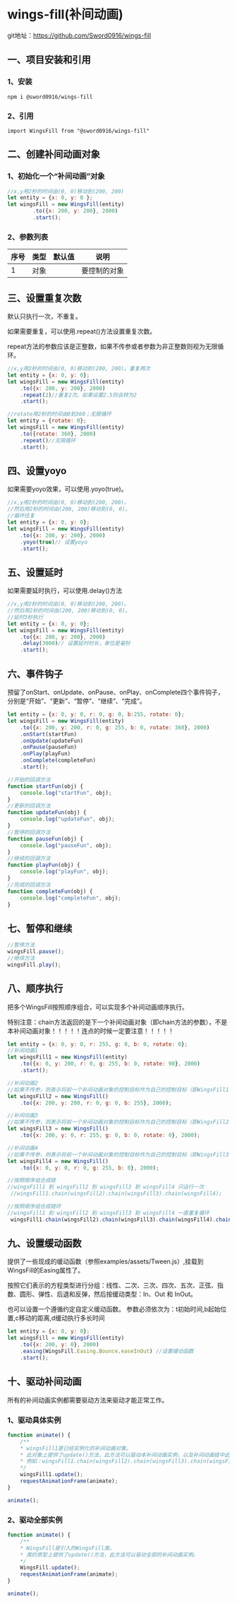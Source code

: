 # wings-fill(补间动画)

git地址：https://github.com/Sword0916/wings-fill

## 一、项目安装和引用
### 1、安装
```
npm i @sword0916/wings-fill
```

### 2、引用
```
import WingsFill from "@sword0916/wings-fill"
```

## 二、创建补间动画对象
### 1、初始化一个“补间动画”对象
```javascript
//x,y用2秒的时间由(0, 0)移动到(200, 200)
let entity = {x: 0, y: 0 };
let wingsFill = new WingsFill(entity)
        .to({x: 200, y: 200}, 2000)
        .start();
```
### 2、参数列表

|序号|类型|默认值|说明|
|----|----|----|----|
|1|对象| |要控制的对象|

## 三、设置重复次数
默认只执行一次，不重复。

如果需要重复，可以使用.repeat()方法设置重复次数。

repeat方法的参数应该是正整数，如果不传参或者参数为非正整数则视为无限循环。
```javascript
//x,y用2秒的时间由(0, 0)移动到(200, 200)。重复两次
let entity = {x: 0, y: 0};
let wingsFill = new WingsFill(entity)
    .to({x: 200, y: 200}, 2000)
    .repeat(2)//重复2次。如果设置2.5则会转为2
    .start();
```

```javascript
//rotate用2秒的时间由0到360；无限循环
let entity = {rotate: 0};
let wingsFill = new WingsFill(entity)
    .to({rotate: 360}, 2000)
    .repeat()//无限循环
    .start();
```

## 四、设置yoyo

如果需要yoyo效果，可以使用.yoyo(true)。
```javascript
//x,y用2秒的时间由(0, 0)移动到(200, 200)。
//然后用2秒的时间由(200, 200)移动到(0, 0)。
//循环往复
let entity = {x: 0, y: 0};
let wingsFill = new WingsFill(entity)
    .to({x: 200, y: 200}, 2000)
    .yoyo(true)// 设置yoyo
    .start();
```


## 五、设置延时

如果需要延时执行，可以使用.delay()方法
```javascript
//x,y用2秒的时间由(0, 0)移动到(200, 200)。
//然后用2秒的时间由(200, 200)移动到(0, 0)。
//延时3秒执行
let entity = {x: 0, y: 0};
let wingsFill = new WingsFill(entity)
    .to({x: 200, y: 200}, 2000)
    .delay(3000)// 设置延时时长，单位是毫秒
    .start();
```



## 六、事件钩子
预留了onStart、onUpdate、onPause、onPlay、onComplete四个事件钩子，分别是“开始”、“更新”、“暂停”、“继续”、“完成”。
```javascript
let entity = {x: 0, y: 0, r: 0, g: 0, b:255, rotate: 0};
let wingsFill = new WingsFill(entity)
    .to({x: 200, y: 200, r: 0, g: 255, b: 0, rotate: 360}, 2000)
    .onStart(startFun)
    .onUpdate(updateFun)
    .onPause(pauseFun)
    .onPlay(playFun)
    .onComplete(completeFun)
    .start();

//开始的回调方法
function startFun(obj) {
    console.log("startFun", obj);
}
//更新的回调方法
function updateFun(obj) {
    console.log("updateFun", obj);
}
//暂停的回调方法
function pauseFun(obj) {
    console.log("pauseFun", obj);
}
//继续的回调方法
function playFun(obj) {
    console.log("playFun", obj);
}
//完成的回调方法
function completeFun(obj) {
    console.log("completeFun", obj);
}
```

## 七、暂停和继续

```javascript
//暂停方法
wingsFill.pause();
//继续方法
wingsFill.play();
```

## 八、顺序执行
把多个WingsFill按照顺序组合，可以实现多个补间动画顺序执行。

特别注意：chain方法返回的是下一个补间动画对象（即chain方法的参数），不是本补间动画对象！！！！！连点的时候一定要注意！！！！！
```javascript
let entity = {x: 0, y: 0, r: 255, g: 0, b: 0, rotate: 0};
//补间动画1
let wingsFill1 = new WingsFill(entity)
    .to({x: 0, y: 200, r: 0, g: 255, b: 0, rotate: 90}, 2000)
    .start();

//补间动画2
//如果不传参，则表示将前一个补间动画对象的控制目标作为自己的控制目标（即WingsFill1中的entity）。如果传参则表示操作自己的控制目标。
let wingsFill2 = new WingsFill()
    .to({x: 200, y: 200, r: 0, g: 0, b: 255}, 2000);

//补间动画3
//如果不传参，则表示将前一个补间动画对象的控制目标作为自己的控制目标（即WingsFill2中的entity）。如果传参则表示操作自己的控制目标。
let wingsFill3 = new WingsFill()
    .to({x: 200, y: 0, r: 255, g: 0, b: 0, rotate: 0}, 2000);

//补间动画4
//如果不传参，则表示将前一个补间动画对象的控制目标作为自己的控制目标（即WingsFill3中的entity）。如果传参则表示操作自己的控制目标。
let wingsFill4 = new WingsFill()
    .to({x: 0, y: 0, r: 0, g: 255, b: 0}, 2000);

//按照顺序组合成链
//wingsFill1 到 wingsFill2 到 wingsFill3 到 wingsFill4 只运行一次
 //wingsFill1.chain(wingsFill2).chain(wingsFill3).chain(wingsFill4);

//按照顺序组合成链环
//wingsFill1 到 wingsFill2 到 wingsFill3 到 wingsFill4 一直重复循环
 wingsFill1.chain(wingsFill2).chain(wingsFill3).chain(wingsFill4).chain(wingsFill1);
```

## 九、设置缓动函数

提供了一些现成的缓动函数（参照examples/assets/Tween.js）,挂载到WingsFill的Easing属性了。

按照它们表示的方程类型进行分组：线性、二次、三次、四次、五次、正弦、指数、圆形、弹性、后退和反弹，然后按缓动类型：In、Out 和 InOut。

也可以设置一个遵循约定自定义缓动函数。
参数必须依次为：t初始时间,b起始位置,c移动的距离,d缓动执行多长时间


```javascript
let entity = {x: 0, y: 0};
let wingsFill = new WingsFill(entity)
    .to({x: 200, y: 0}, 2000)
    .easing(WingsFill.Easing.Bounce.easeInOut) //设置缓动函数
    .start();
```

## 十、驱动补间动画
所有的补间动画实例都需要驱动方法来驱动才能正常工作。

### 1、驱动具体实例
```javascript
function animate() {
    /**
    * wingsFill1是已经实例化的补间动画对象。
    * 此对象上提供了update()方法，此方法可以驱动本补间动画实例，以及补间动画链中此实例之后的实例对象。
    * 例如：wingsFill1.chain(wingsFill2).chain(wingsFill3).chain(wingsFill4);此补间动画链，仅使用wingsFill1的update()方法即可完整驱动。
    */
    wingsFill1.update();
    requestAnimationFrame(animate);
}

animate();
```


### 2、驱动全部实例
```javascript
function animate() {
    /**
    * WingsFill是引入的WingsFill类。
    * 类的原型上提供了update()方法，此方法可以驱动全部的补间动画实例。
    */
    WingsFill.update();
    requestAnimationFrame(animate);
}

animate();
```


